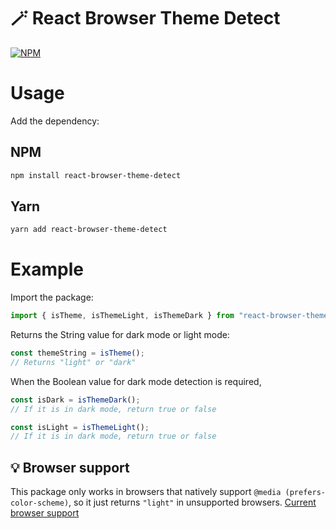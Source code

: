 # 🪄 React Browser Theme Detect 


[![NPM](https://nodei.co/npm/react-browser-theme-detect.png)](https://www.npmjs.com/package/react-browser-theme-detect)


# Usage
Add the dependency:

## NPM
```bash
npm install react-browser-theme-detect
```

## Yarn
```bash
yarn add react-browser-theme-detect
```

# Example


Import the package:

```js
import { isTheme, isThemeLight, isThemeDark } from "react-browser-theme-detect";
```

Returns the String value for dark mode or light mode: 
```js
const themeString = isTheme();
// Returns "light" or "dark"
```

When the Boolean value for dark mode detection is required,

```js
const isDark = isThemeDark();
// If it is in dark mode, return true or false
```
```js
const isLight = isThemeLight();
// If it is in dark mode, return true or false
```

## 💡 Browser support

This package only works in browsers that natively support `@media (prefers-color-scheme)`, so it just returns `"light"` in unsupported browsers. [Current browser support](https://caniuse.com/#feat=prefers-color-scheme)

